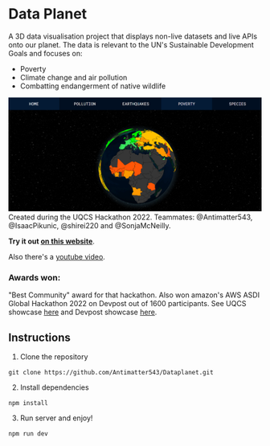 # Data Planet
A 3D data visualisation project that displays non-live datasets and live APIs onto our planet. The data is relevant to the UN's Sustainable Development Goals and focuses on:
- Poverty
- Climate change and air pollution
- Combatting endangerment of native wildlife

![Earth_poverty](images/readme_show.png)
Created during the UQCS Hackathon 2022.
Teammates: @Antimatter543, @IsaacPikunic, @shirei220 and @SonjaMcNeilly. 

**Try it out [on this website](https://antimatter543.github.io/Dataplanet/)**.

Also there's a [youtube video](https://www.youtube.com/watch?v=OuOhGKdwWmc).
  
### Awards won:
"Best Community" award for that hackathon. Also won amazon's AWS ASDI Global Hackathon 2022 on Devpost out of 1600 participants. See UQCS showcase [here](https://uqcs.org/showcase/) and Devpost showcase [here](https://devpost.com/software/bigblueplanet).

## Instructions
1. Clone the repository
```
git clone https://github.com/Antimatter543/Dataplanet.git
```


2. Install dependencies
```
npm install
```


3. Run server and enjoy!
```
npm run dev
```

